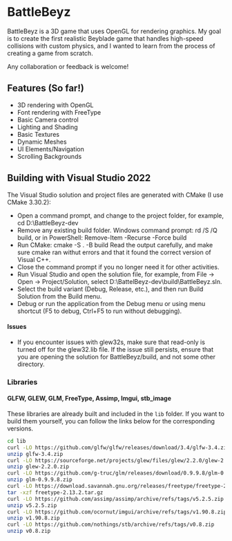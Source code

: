 # BattleBeyz

BattleBeyz is a 3D game that uses OpenGL for rendering graphics. My goal is to create the first realistic Beyblade game that handles high-speed collisions with custom physics, and I wanted to learn from the process of creating a game from scratch.

Any collaboration or feedback is welcome!

## Features (So far!)

- 3D rendering with OpenGL
- Font rendering with FreeType
- Basic Camera control
- Lighting and Shading
- Basic Textures
- Dynamic Meshes
- UI Elements/Navigation
- Scrolling Backgrounds

## Building with Visual Studio 2022
The Visual Studio solution and project files are generated with CMake (I use CMake 3.30.2):

- Open a command prompt, and change to the project folder, for example, cd D:\BattleBeyz-dev
- Remove any existing build folder.  Windows command prompt: rd /S /Q build, or in PowerShell: Remove-Item -Recurse -Force build
- Run CMake:  cmake -S . -B build
  Read the output carefully, and make sure cmake ran withut errors and that it found the correct version of Visual C++.
- Close the command prompt if you no longer need it for other activities.
- Run Visual Studio and open the solution file, for example, from File -> Open -> Project/Solution, select D:\BattelBeyz-dev\build\BattleBeyz.sln.
- Select the build variant (Debug, Release, etc.), and then run Build Solution from the Build menu.
- Debug or run the application from the Debug menu or using menu shortcut (F5 to debug, Ctrl+F5 to run without debugging).

#### Issues
- If you encounter issues with glew32s, make sure that read-only is turned off for the glew32.lib file. If the issue still persists, ensure that you are opening the solution for BattleBeyz/build, and not some other directory.

### Libraries

#### GLFW, GLEW, GLM, FreeType, Assimp, Imgui, stb_image
These libraries are already built and included in the `lib` folder. If you want to build them yourself, you can follow
the links below for the corresponding versions.
```sh
cd lib
curl -LO https://github.com/glfw/glfw/releases/download/3.4/glfw-3.4.zip
unzip glfw-3.4.zip
curl -LO https://sourceforge.net/projects/glew/files/glew/2.2.0/glew-2.2.0.zip
unzip glew-2.2.0.zip
curl -LO https://github.com/g-truc/glm/releases/download/0.9.9.8/glm-0.9.9.8.zip
unzip glm-0.9.9.8.zip
curl -LO https://download.savannah.gnu.org/releases/freetype/freetype-2.13.2.tar.gz
tar -xzf freetype-2.13.2.tar.gz
curl -LO https://github.com/assimp/assimp/archive/refs/tags/v5.2.5.zip
unzip v5.2.5.zip
curl -LO https://github.com/ocornut/imgui/archive/refs/tags/v1.90.8.zip
unzip v1.90.8.zip
curl -LO https://github.com/nothings/stb/archive/refs/tags/v0.8.zip
unzip v0.8.zip
```
